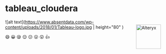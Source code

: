# tableau_cloudera

![alt text](https://www.absentdata.com/wp-content/uploads/2018/01/Tableau-logo.jpg |  height="80"  )
<img align="right" src="https://www.cloudera.com/content/dam/www/marketing/media-kit/logo-assets/cloudera_logo_darkorange.png"  height="80" alt="Alteryx">

:smile: :grinning: :sleepy: :relieved: :confused: :open_mouth: :astonished: :thumbsup:
